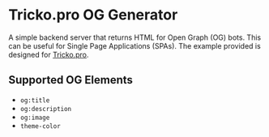 # Tricko.pro OG Generator
A simple backend server that returns HTML for Open Graph (OG) bots. This can be useful for Single Page Applications (SPAs). The example provided is designed for [Tricko.pro](https://tricko.pro).

## Supported OG Elements
* `og:title`
* `og:description`
* `og:image`
* `theme-color`
